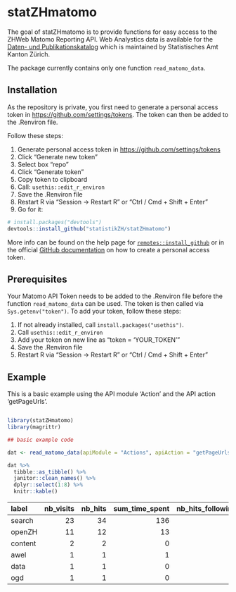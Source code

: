 
<!-- README.md is generated from README.Rmd. Please edit that file -->

# statZHmatomo

<!-- badges: start -->

<!-- badges: end -->

The goal of statZHmatomo is to provide functions for easy access to the
ZHWeb Matomo Reporting API. Web Analystics data is available for the
[Daten- und
Publikationskatalog](https://www.zh.ch/de/politik-staat/statistik-daten/datenkatalog.html#/home)
which is maintained by Statistisches Amt Kanton Zürich.

The package currently contains only one function `read_matomo_data`.

## Installation

As the repository is private, you first need to generate a personal
access token in <https://github.com/settings/tokens>. The token can then
be added to the .Renviron file.

Follow these steps:

1.  Generate personal access token in
    <https://github.com/settings/tokens>
2.  Click “Generate new token”
3.  Select box “repo”
4.  Click “Generate token”
5.  Copy token to clipboard
6.  Call: `usethis::edit_r_environ`
7.  Save the .Renviron file
8.  Restart R via “Session -\> Restart R” or “Ctrl / Cmd + Shift +
    Enter”
9.  Go for it:

<!-- end list -->

``` r
# install.packages("devtools")
devtools::install_github("statistikZH/statZHmatomo")
```

More info can be found on the help page for
[`remotes::install_github`](https://remotes.r-lib.org/reference/install_github.html)
or in the official [GitHub
documentation](https://docs.github.com/en/github/authenticating-to-github/creating-a-personal-access-token)
on how to create a personal access token.

## Prerequisites

Your Matomo API Token needs to be added to the .Renviron file before the
function `read_matomo_data` can be used. The token is then called via
`Sys.getenv("token")`. To add your token, follow these steps:

1.  If not already installed, call `install.packages("usethis")`.
2.  Call `usethis::edit_r_environ`
3.  Add your token on new line as “token = ‘YOUR\_TOKEN’”
4.  Save the .Renviron file
5.  Restart R via “Session -\> Restart R” or “Ctrl / Cmd + Shift +
    Enter”

## Example

This is a basic example using the API module ‘Action’ and the API action
‘getPageUrls’.

``` r

library(statZHmatomo)
library(magrittr)

## basic example code

dat <- read_matomo_data(apiModule = "Actions", apiAction = "getPageUrls") 

dat %>% 
  tibble::as_tibble() %>% 
  janitor::clean_names() %>% 
  dplyr::select(1:8) %>% 
  knitr::kable()
```

| label   | nb\_visits | nb\_hits | sum\_time\_spent | nb\_hits\_following\_search | nb\_hits\_with\_time\_generation | min\_time\_generation | max\_time\_generation |
| :------ | ---------: | -------: | ---------------: | --------------------------: | -------------------------------: | --------------------: | --------------------: |
| search  |         23 |       34 |              136 |                           1 |                               34 |                 0.009 |                 0.539 |
| openZH  |         11 |       12 |               13 |                           5 |                               12 |                 0.003 |                 0.772 |
| content |          2 |        2 |                0 |                           2 |                                2 |                 0.424 |                 1.491 |
| awel    |          1 |        1 |                1 |                           1 |                                1 |                 0.279 |                 0.279 |
| data    |          1 |        1 |                0 |                           1 |                                1 |                 0.634 |                 0.634 |
| ogd     |          1 |        1 |                0 |                          NA |                                1 |                 0.283 |                 0.283 |
